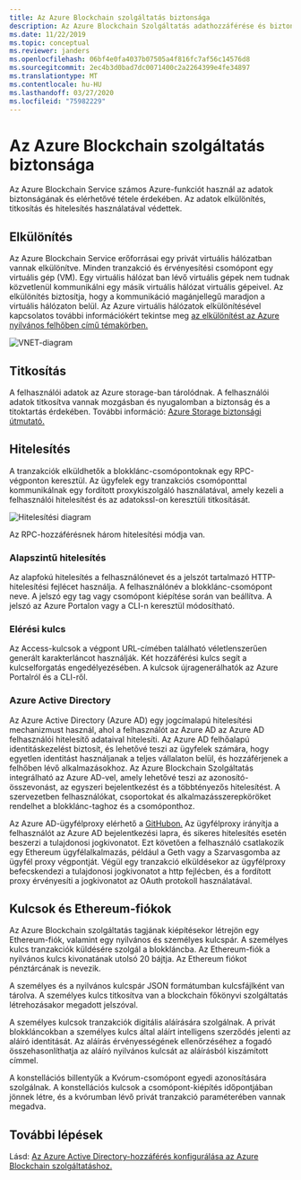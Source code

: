 ```yaml
---
title: Az Azure Blockchain szolgáltatás biztonsága
description: Az Azure Blockchain Szolgáltatás adathozzáférése és biztonsági fogalmai
ms.date: 11/22/2019
ms.topic: conceptual
ms.reviewer: janders
ms.openlocfilehash: 06bf4e0fa4037b07505a4f816fc7af56c14576d8
ms.sourcegitcommit: 2ec4b3d0bad7dc0071400c2a2264399e4fe34897
ms.translationtype: MT
ms.contentlocale: hu-HU
ms.lasthandoff: 03/27/2020
ms.locfileid: "75982229"
---
```

# <a name="azure-blockchain-service-security"></a>Az Azure Blockchain szolgáltatás biztonsága

Az Azure Blockchain Service számos Azure-funkciót használ az adatok biztonságának és elérhetővé tétele érdekében. Az adatok elkülönítés, titkosítás és hitelesítés használatával védettek.

## <a name="isolation"></a>Elkülönítés

Az Azure Blockchain Service erőforrásai egy privát virtuális hálózatban vannak elkülönítve. Minden tranzakció és érvényesítési csomópont egy virtuális gép (VM). Egy virtuális hálózat ban lévő virtuális gépek nem tudnak közvetlenül kommunikálni egy másik virtuális hálózat virtuális gépeivel. Az elkülönítés biztosítja, hogy a kommunikáció magánjellegű maradjon a virtuális hálózaton belül. Az Azure virtuális hálózatok elkülönítésével kapcsolatos további információkért tekintse meg [az elkülönítést az Azure nyilvános felhőben című témakörben.](../../security/fundamentals/isolation-choices.md#networking-isolation)

![VNET-diagram](./media/data-security/vnet.png)

## <a name="encryption"></a>Titkosítás

A felhasználói adatok az Azure storage-ban tárolódnak. A felhasználói adatok titkosítva vannak mozgásban és nyugalomban a biztonság és a titoktartás érdekében. További információ: [Azure Storage biztonsági útmutató.](../../storage/blobs/security-recommendations.md)

## <a name="authentication"></a>Hitelesítés

A tranzakciók elküldhetők a blokklánc-csomópontoknak egy RPC-végponton keresztül. Az ügyfelek egy tranzakciós csomóponttal kommunikálnak egy fordított proxykiszolgáló használatával, amely kezeli a felhasználói hitelesítést és az adatokssl-on keresztüli titkosítását.

![Hitelesítési diagram](./media/data-security/authentication.png)

Az RPC-hozzáférésnek három hitelesítési módja van.

### <a name="basic-authentication"></a>Alapszintű hitelesítés

Az alapfokú hitelesítés a felhasználónevet és a jelszót tartalmazó HTTP-hitelesítési fejlécet használja. A felhasználónév a blokklánc-csomópont neve. A jelszó egy tag vagy csomópont kiépítése során van beállítva. A jelszó az Azure Portalon vagy a CLI-n keresztül módosítható.

### <a name="access-keys"></a>Elérési kulcs

Az Access-kulcsok a végpont URL-címében található véletlenszerűen generált karakterláncot használják. Két hozzáférési kulcs segít a kulcselforgatás engedélyezésében. A kulcsok újragenerálhatók az Azure Portalról és a CLI-ről.

### <a name="azure-active-directory"></a>Azure Active Directory

Az Azure Active Directory (Azure AD) egy jogcímalapú hitelesítési mechanizmust használ, ahol a felhasználót az Azure AD az Azure AD felhasználói hitelesítő adataival hitelesíti. Az Azure AD felhőalapú identitáskezelést biztosít, és lehetővé teszi az ügyfelek számára, hogy egyetlen identitást használjanak a teljes vállalaton belül, és hozzáférjenek a felhőben lévő alkalmazásokhoz. Az Azure Blockchain Szolgáltatás integrálható az Azure AD-vel, amely lehetővé teszi az azonosító-összevonást, az egyszeri bejelentkezést és a többtényezős hitelesítést. A szervezetben felhasználókat, csoportokat és alkalmazásszerepköröket rendelhet a blokklánc-taghoz és a csomóponthoz.

Az Azure AD-ügyfélproxy elérhető a [GitHubon.](https://github.com/Microsoft/azure-blockchain-connector/releases) Az ügyfélproxy irányítja a felhasználót az Azure AD bejelentkezési lapra, és sikeres hitelesítés esetén beszerzi a tulajdonosi jogkivonatot. Ezt követően a felhasználó csatlakozik egy Ethereum ügyfélalkalmazás, például a Geth vagy a Szarvasgomba az ügyfél proxy végpontját. Végül egy tranzakció elküldésekor az ügyfélproxy befecskendezi a tulajdonosi jogkivonatot a http fejlécben, és a fordított proxy érvényesíti a jogkivonatot az OAuth protokoll használatával.

## <a name="keys-and-ethereum-accounts"></a>Kulcsok és Ethereum-fiókok

Az Azure Blockchain szolgáltatás tagjának kiépítésekor létrejön egy Ethereum-fiók, valamint egy nyilvános és személyes kulcspár. A személyes kulcs tranzakciók küldésére szolgál a blokkláncba. Az Ethereum-fiók a nyilvános kulcs kivonatának utolsó 20 bájtja. Az Ethereum fiókot pénztárcának is nevezik.

A személyes és a nyilvános kulcspár JSON formátumban kulcsfájlként van tárolva. A személyes kulcs titkosítva van a blockchain főkönyvi szolgáltatás létrehozásakor megadott jelszóval.

A személyes kulcsok tranzakciók digitális aláírására szolgálnak. A privát blokkláncokban a személyes kulcs által aláírt intelligens szerződés jelenti az aláíró identitását. Az aláírás érvényességének ellenőrzéséhez a fogadó összehasonlíthatja az aláíró nyilvános kulcsát az aláírásból kiszámított címmel.

A konstellációs billentyűk a Kvórum-csomópont egyedi azonosítására szolgálnak. A konstellációs kulcsok a csomópont-kiépítés időpontjában jönnek létre, és a kvórumban lévő privát tranzakció paraméterében vannak megadva.

## <a name="next-steps"></a>További lépések

Lásd: [Az Azure Active Directory-hozzáférés konfigurálása az Azure Blockchain szolgáltatáshoz.](configure-aad.md)
